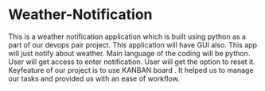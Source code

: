 # Weather-Notification
This is a weather notification application which is built using python as a part of our devops pair project.
This application will have GUI also.
This app will just notify about weather.
Main language of the coding will be python.
User will get access to enter notification.
User will get the option to reset it.
Keyfeature of our project is to use KANBAN board . It helped us to manage our tasks and provided us with an ease of workflow.
